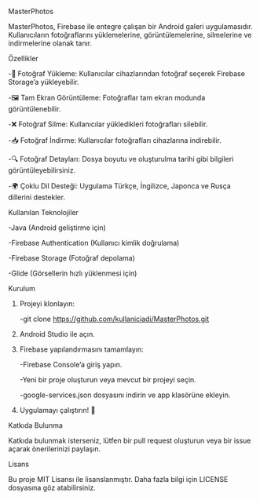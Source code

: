 MasterPhotos

MasterPhotos, Firebase ile entegre çalışan bir Android galeri uygulamasıdır. Kullanıcıların fotoğraflarını yüklemelerine, görüntülemelerine, silmelerine ve indirmelerine olanak tanır.

Özellikler

-📸 Fotoğraf Yükleme: Kullanıcılar cihazlarından fotoğraf seçerek Firebase Storage’a yükleyebilir.

-🖼️ Tam Ekran Görüntüleme: Fotoğraflar tam ekran modunda görüntülenebilir.

-❌ Fotoğraf Silme: Kullanıcılar yükledikleri fotoğrafları silebilir.

-📥 Fotoğraf İndirme: Kullanıcılar fotoğrafları cihazlarına indirebilir.

-🔍 Fotoğraf Detayları: Dosya boyutu ve oluşturulma tarihi gibi bilgileri görüntüleyebilirsiniz.

-🌍 Çoklu Dil Desteği: Uygulama Türkçe, İngilizce, Japonca ve Rusça dillerini destekler.

Kullanılan Teknolojiler

-Java (Android geliştirme için)

-Firebase Authentication (Kullanıcı kimlik doğrulama)

-Firebase Storage (Fotoğraf depolama)

-Glide (Görsellerin hızlı yüklenmesi için)

Kurulum

1. Projeyi klonlayın:

    -git clone https://github.com/kullaniciadi/MasterPhotos.git

2. Android Studio ile açın.

3. Firebase yapılandırmasını tamamlayın:

    -Firebase Console’a giriş yapın.

    -Yeni bir proje oluşturun veya mevcut bir projeyi seçin.

    -google-services.json dosyasını indirin ve app klasörüne ekleyin.

4. Uygulamayı çalıştırın! 🚀

Katkıda Bulunma

Katkıda bulunmak isterseniz, lütfen bir pull request oluşturun veya bir issue açarak önerilerinizi paylaşın.

Lisans

Bu proje MIT Lisansı ile lisanslanmıştır. Daha fazla bilgi için LICENSE dosyasına göz atabilirsiniz.


